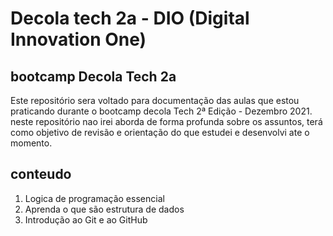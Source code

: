 # Decola tech 2a - DIO (Digital Innovation One)
## bootcamp Decola Tech 2a
Este repositório sera voltado para documentação das aulas que estou praticando durante o bootcamp decola Tech 2ª Edição - Dezembro 2021. neste repositório nao irei aborda de forma profunda sobre os assuntos, terá como objetivo de revisão e orientação do que estudei e desenvolvi ate o momento.

## conteudo 
1. Logica de programação essencial 
2. Aprenda o que são estrutura de dados
3. Introdução ao Git e ao GitHub
